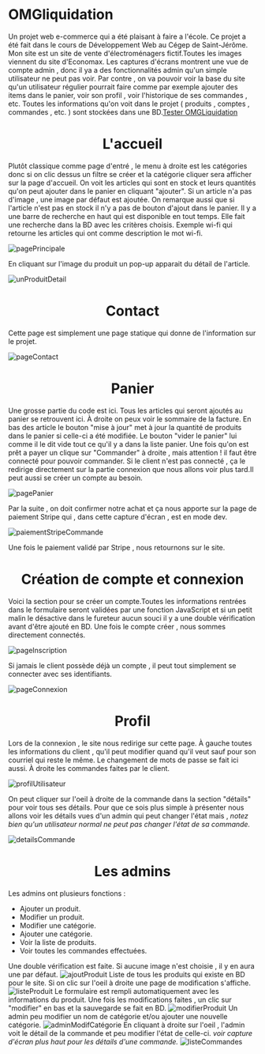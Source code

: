 # OMGliquidation
Un projet web e-commerce qui a été plaisant à faire a l'école. Ce projet a été fait dans le cours de Développement Web au Cégep de Saint-Jérôme. Mon site est un site de vente d'électroménagers fictif.Toutes les images viennent du site d'Economax. Les captures d'écrans montrent une vue de compte admin , donc il ya a des fonctionnalités admin qu'un simple utilisateur ne peut pas voir. Par contre , on va pouvoir voir la base du site qu'un utilisateur régulier pourrait faire comme par exemple ajouter des items dans le panier, voir son profil , voir l'historique de ses commandes , etc. Toutes les informations qu'on voit dans le projet ( produits , comptes , commandes , etc. ) sont stockées dans une BD.<a href="https://4d6.1847622.techinfo-cstj.ca" targer="_blank">Tester OMGLiquidation</a>

# <h1 align="center">L'accueil</h1>

Plutôt classique comme page d'entré , le menu à droite est les catégories donc si on clic dessus un filtre se créer et la catégorie cliquer sera afficher sur la page d'accueil. On voit les articles qui sont en stock et leurs quantités qu'on peut ajouter dans le panier en cliquant "ajouter". Si un article n'a pas d'image , une image par défaut est ajoutée. On remarque aussi que si l'article n'est pas en stock il n'y a pas de bouton d'ajout dans le panier. Il y a une barre de recherche en haut qui est disponible en tout temps. Elle fait une recherche dans la BD avec les critères choisis. Exemple wi-fi qui retourne les articles qui ont comme description le mot wi-fi.

![pagePrincipale](https://github.com/PikminJaune/OMGliquidation/assets/71794298/fabac7e4-f6a4-4560-9573-7016ed37a8bd)

En cliquant sur l'image du produit un pop-up apparait du détail de l'article.

![unProduitDetail](https://github.com/PikminJaune/OMGliquidation/assets/71794298/29fd1411-5f18-4a5f-a622-b047508c5030)

# <h1 align="center">Contact</h1>

Cette page est simplement une page statique qui donne de l'information sur le projet.

![pageContact](https://github.com/PikminJaune/OMGliquidation/assets/71794298/a81c0286-9cb3-4d2f-9003-370725b6f04a)

# <h1 align="center">Panier</h1>

Une grosse partie du code est ici. Tous les articles qui seront ajoutés au panier se retrouvent ici. À droite on peux voir le sommaire de la facture. En bas des article le bouton "mise à jour" met à jour la quantité de produits dans le panier si celle-ci a été modifiée. Le bouton "vider le panier" lui comme il le dit vide tout ce qu'il y a dans la liste panier. Une fois qu'on est prêt a payer un clique sur "Commander" à droite , mais attention ! il faut être connecté pour pouvoir commander. Si le client n'est pas connecté , ça le redirige directement sur la partie connexion que nous allons voir plus tard.Il peut aussi se créer un compte au besoin.

![pagePanier](https://github.com/PikminJaune/OMGliquidation/assets/71794298/ff8576f0-b75a-4201-aaa1-421fab97fdcb)


Par la suite , on doit confirmer notre achat et ça nous apporte sur la page de paiement Stripe qui , dans cette capture d'écran , est en mode dev.

![paiementStripeCommande](https://github.com/PikminJaune/OMGliquidation/assets/71794298/22fbaf65-cee0-4248-a136-a0c0cb94967e)

Une fois le paiement validé par Stripe , nous retournons sur le site.

# <h1 align="center">Création de compte et connexion</h1>

Voici la section pour se créer un compte.Toutes les informations rentrées dans le formulaire seront validées par une fonction JavaScript et si un petit malin le désactive dans le fureteur aucun souci il y a une double vérification avant d'être ajouté en BD. Une fois le compte créer , nous sommes directement connectés.

![pageInscription](https://github.com/PikminJaune/OMGliquidation/assets/71794298/78995c31-4cbe-4eb6-96bd-74883f9a5554)

Si jamais le client possède déjà un compte , il peut tout simplement se connecter avec ses identifiants.

![pageConnexion](https://github.com/PikminJaune/OMGliquidation/assets/71794298/1d623bd8-091f-403e-a6e7-f222628bd33a)

# <h1 align="center">Profil</h1>

Lors de la connexion , le site nous redirige sur cette page. À gauche toutes les informations du client , qu'il peut modifier quand qu'il veut sauf pour son courriel qui reste le même. Le changement de mots de passe se fait ici aussi. À droite les commandes faites par le client.

![profilUtilisateur](https://github.com/PikminJaune/OMGliquidation/assets/71794298/0470e7c4-b859-488a-b1cb-aeee68224d48)

On peut cliquer sur l'oeil à droite de la commande dans la section "détails" pour voir tous ses détails. Pour que ce sois plus simple à présenter nous allons voir les détails vues d'un admin qui peut changer l'état mais , _notez bien qu'un utilisateur normal ne peut pas changer l'état de sa commande._

![detailsCommande](https://github.com/PikminJaune/OMGliquidation/assets/71794298/e737762b-3f2a-471d-a9dc-2239b7286fad)

# <h1 align="center">Les admins</h1>

Les admins ont plusieurs fonctions :
- Ajouter un produit.
- Modifier un produit.
- Modifier une catégorie.
- Ajouter une catégorie.
- Voir la liste de produits.
- Voir toutes les commandes effectuées.

Une double vérification est faite. Si aucune image n'est choisie , il y en aura une par défaut.
![ajoutProduit](https://github.com/PikminJaune/OMGliquidation/assets/71794298/5cfcac72-186f-4e8a-9190-88cc81878eac)
Liste de tous les produits qui existe en BD pour le site. Si on clic sur l'oeil à droite une page de modification s'affiche.
![listeProduit](https://github.com/PikminJaune/OMGliquidation/assets/71794298/e743e14a-3c22-4774-83c8-1fc8cff3467d)
Le formulaire est rempli automatiquement avec les informations du produit. Une fois les modifications faites , un clic sur "modifier" en bas et la sauvegarde se fait en BD.
![modifierProduit](https://github.com/PikminJaune/OMGliquidation/assets/71794298/2f8f8494-cbe2-4dfe-abb2-013260fd490b)
Un admin peu modifier un nom de catégorie et/ou ajouter une nouvelle catégorie.
![adminModifCatégorie](https://github.com/PikminJaune/OMGliquidation/assets/71794298/1ac2f39b-bbf2-4844-94e6-5cb70f7bb7cd)
En cliquant à droite sur l'oeil , l'admin voit le détail de la commande et peu modifier l'état de celle-ci. _voir capture d'écran plus haut pour les détails d'une commande._
![listeCommandes](https://github.com/PikminJaune/OMGliquidation/assets/71794298/887aa46f-bae6-458c-ae89-973a93cc78d3)
